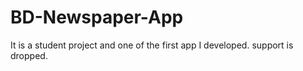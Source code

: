 # BD-Newspaper-App
It is a student project and one of the first app I developed.
support is dropped.
